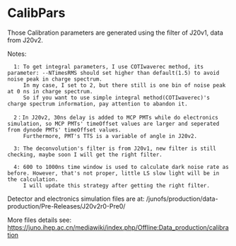 # CalibPars
Those Calibration parameters are generated using the filter of J20v1, data from J20v2.

Notes:

      1: To get integral parameters, I use COTIwaverec method, its parameter: --NTimesRMS should set higher than default(1.5) to avoid noise peak in charge spectrum. 
         In my case, I set to 2, but there still is one bin of noise peak at 0 ns in charge spectrum. 
         So if you want to use simple integral method(COTIwaverec)'s charge spectrum information, pay attention to abandon it.
      
      2：In J20v2, 30ns delay is added to MCP PMTs while do electronics simulation, so MCP PMTs' timeOffset values are larger and seperated from dynode PMTs' timeOffset values.
         Furthermore, PMT's TTS is a variable of angle in J20v2.
      
      3: The deconvolution's filter is from J20v1, new filter is still checking, maybe soon I will get the right filter. 
      
      4: 600 to 1000ns time window is used to calculate dark noise rate as before. However, that's not proper, little LS slow light will be in the calculation. 
         I will update this strategy after getting the right filter.
      
      
      
      
Detector and electronics simulation files are at: /junofs/production/data-production/Pre-Releases/J20v2r0-Pre0/

More files details see: https://juno.ihep.ac.cn/mediawiki/index.php/Offline:Data_production/calibration
